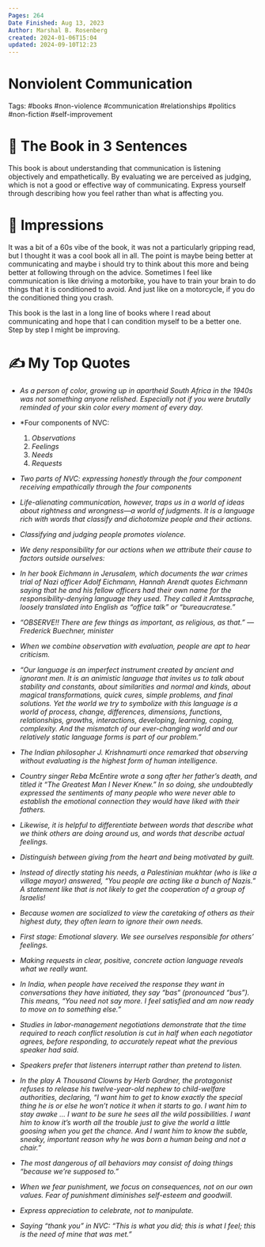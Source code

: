 ```yaml
---
Pages: 264
Date Finished: Aug 13, 2023
Author: Marshal B. Rosenberg
created: 2024-01-06T15:04
updated: 2024-09-10T12:23
---
```

# Nonviolent Communication

Tags: #books #non-violence #communication #relationships #politics #non-fiction #self-improvement 

# 🚀 The Book in 3 Sentences
This book is about understanding that communication is listening objectively and empathetically. By evaluating we are perceived as judging, which is not a good or effective way of communicating.  Express yourself through describing how you feel rather than what is affecting you. 

# 🎨 Impressions
It was a bit of a 60s vibe of the book, it was not a particularly gripping read, but I thought it was a cool book all in all. The point is maybe being better at communicating and maybe i should try to think about this more and being better at following through on the advice. Sometimes I feel like communication is like driving a motorbike, you have to train your brain to do things that it is conditioned to avoid. And just like on a motorcycle, if you do the conditioned thing you crash. 

This book is the last in a long line of books where I read about communicating and hope that I can condition myself to be a better one. Step by step I might be improving. 

# ✍️ My Top  Quotes

- *As a person of color, growing up in apartheid South Africa in the 1940s was not something anyone relished. Especially not if you were brutally reminded of your skin color every moment of every day.* 
 
- *Four components of NVC: 
	1. *Observations* 
	2. *Feelings* 
	3. *Needs* 
	4. *Requests*
 
- *Two parts of NVC: expressing honestly through the four component receiving empathically through the four components* 
 
- *Life-alienating communication, however, traps us in a world of ideas about rightness and wrongness—a world of judgments. It is a language rich with words that classify and dichotomize people and their actions.* 
 
- *Classifying and judging people promotes violence.* 
 
- *We deny responsibility for our actions when we attribute their cause to factors outside ourselves:* 
 
- *In her book Eichmann in Jerusalem, which documents the war crimes trial of Nazi officer Adolf Eichmann, Hannah Arendt quotes Eichmann saying that he and his fellow officers had their own name for the responsibility-denying language they used. They called it Amtssprache, loosely translated into English as “office talk” or “bureaucratese.”* 
 
- *“OBSERVE!! There are few things as important, as religious, as that.” —Frederick Buechner, minister* 
 
- *When we combine observation with evaluation, people are apt to hear criticism.* 
 
- *“Our language is an imperfect instrument created by ancient and ignorant men. It is an animistic language that invites us to talk about stability and constants, about similarities and normal and kinds, about magical transformations, quick cures, simple problems, and final solutions. Yet the world we try to symbolize with this language is a world of process, change, differences, dimensions, functions, relationships, growths, interactions, developing, learning, coping, complexity. And the mismatch of our ever-changing world and our relatively static language forms is part of our problem.”* 
 
- *The Indian philosopher J. Krishnamurti once remarked that observing without evaluating is the highest form of human intelligence.* 
 
- *Country singer Reba McEntire wrote a song after her father’s death, and titled it “The Greatest Man I Never Knew.” In so doing, she undoubtedly expressed the sentiments of many people who were never able to establish the emotional connection they would have liked with their fathers.* 
 
- *Likewise, it is helpful to differentiate between words that describe what we think others are doing around us, and words that describe actual feelings.* 
 
- *Distinguish between giving from the heart and being motivated by guilt.* 
 
- *Instead of directly stating his needs, a Palestinian mukhtar (who is like a village mayor) answered, “You people are acting like a bunch of Nazis.” A statement like that is not likely to get the cooperation of a group of Israelis!* 
 
- *Because women are socialized to view the caretaking of others as their highest duty, they often learn to ignore their own needs.* 
 
- *First stage: Emotional slavery. We see ourselves responsible for others’ feelings.* 
 
- *Making requests in clear, positive, concrete action language reveals what we really want.* 
 
- *In India, when people have received the response they want in conversations they have initiated, they say “bas“ (pronounced “bus”). This means, “You need not say more. I feel satisfied and am now ready to move on to something else.”* 
 
- *Studies in labor-management negotiations demonstrate that the time required to reach conflict resolution is cut in half when each negotiator agrees, before responding, to accurately repeat what the previous speaker had said.* 
 
- *Speakers prefer that listeners interrupt rather than pretend to listen.* 
 
- *In the play A Thousand Clowns by Herb Gardner, the protagonist refuses to release his twelve-year-old nephew to child-welfare authorities, declaring, “I want him to get to know exactly the special thing he is or else he won’t notice it when it starts to go. I want him to stay awake … I want to be sure he sees all the wild possibilities. I want him to know it’s worth all the trouble just to give the world a little goosing when you get the chance. And I want him to know the subtle, sneaky, important reason why he was born a human being and not a chair.”* 
 
- *The most dangerous of all behaviors may consist of doing things “because we’re supposed to.”* 
 
- *When we fear punishment, we focus on consequences, not on our own values. Fear of punishment diminishes self-esteem and goodwill.* 
 
- *Express appreciation to celebrate, not to manipulate.* 
 
- *Saying “thank you” in NVC: “This is what you did; this is what I feel; this is the need of mine that was met.”* 
 
